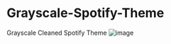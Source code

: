 # Grayscale-Spotify-Theme
Grayscale Cleaned Spotify Theme
![image](https://user-images.githubusercontent.com/98422417/232727296-5e38416e-5758-4b48-a64b-ca7014503c08.png)
